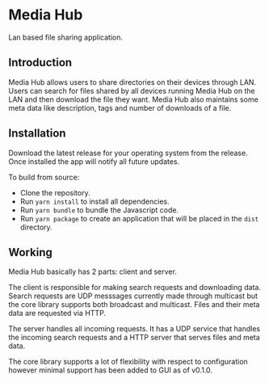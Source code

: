 # Media Hub

Lan based file sharing application.

## Introduction

Media Hub allows users to share directories on their devices through LAN. Users
can search for files shared by all devices running Media Hub on the LAN and
then download the file they want. Media Hub also maintains some meta data like
description, tags and number of downloads of a file.

## Installation

Download the latest release for your operating system from the release. Once
installed the app will notify all future updates.

To build from source:
- Clone the repository.
- Run `yarn install` to install all dependencies.
- Run `yarn bundle` to bundle the Javascript code.
- Run `yarn package` to create an application that will be placed in the `dist`
directory.

## Working

Media Hub basically has 2 parts: client and server.

The client is responsible for making search requests and downloading data. Search
requests are UDP messsages currently made through multicast but the core
library supports both broadcast and multicast. Files and their meta data are
requested via HTTP.

The server handles all incoming requests. It has a UDP service that handles the
incoming search requests and a HTTP server that serves files and meta data.

The core library supports a lot of flexibility with respect to configuration
however minimal support has been added to GUI as of v0.1.0.
